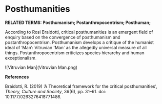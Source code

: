# Posthumanities

**RELATED TERMS: Posthumanism; Postanthropocentrism; Posthuman;**

According to Rosi Braidotti, critical posthumanities is an emergent field of enquiry based on the convergence of posthumanism and postanthropocentrism. Posthumanism develops a critique of the humanist ideal of ‘Man’: Vitruvian 'Man' as the allegedly universal measure of all things. Postanthropocentrism criticizes species hierarchy and human exceptionalism.

![Vitruvian Man](Vitruvian Man.png)

**References**

Braidotti, R. (2019) ‘A Theoretical framework for the critical posthumanities’, _Theory, Culture and Society_, 36(6), pp. 31–61. doi: 10.1177/0263276418771486.
